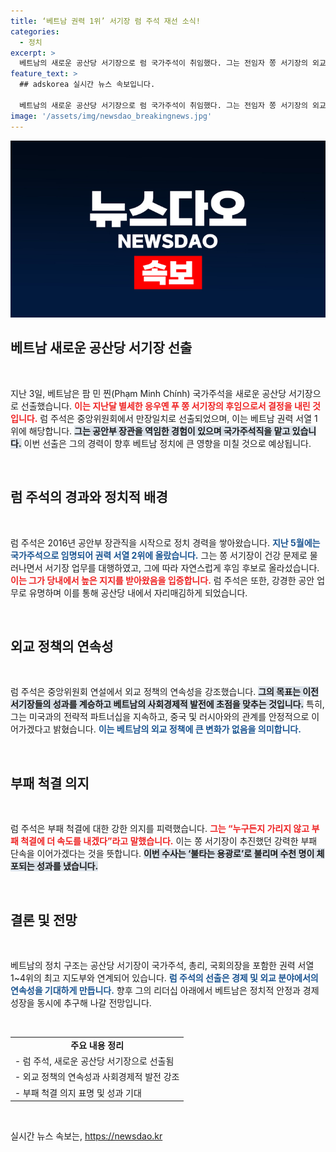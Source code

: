 ```yaml
---
title: ‘베트남 권력 1위’ 서기장 럼 주석 재선 소식!
categories:
  - 정치
excerpt: >
  베트남의 새로운 공산당 서기장으로 럼 국가주석이 취임했다. 그는 전임자 쫑 서기장의 외교정책을 이어가며 부패 척결에 속도를 낼 방침이다. 강력한 공안통으로 평가받는 럼의 행보가 베트남 정치에 미칠 영향은? 클릭해 확인하세요!
feature_text: >
  ## adskorea 실시간 뉴스 속보입니다.

  베트남의 새로운 공산당 서기장으로 럼 국가주석이 취임했다. 그는 전임자 쫑 서기장의 외교정책을 이어가며 부패 척결에 속도를 낼 방침이다. 강력한 공안통으로 평가받는 럼의 행보가 베트남 정치에 미칠 영향은? 클릭해 확인하세요!
image: '/assets/img/newsdao_breakingnews.jpg'
---
```


<p><img src="/assets/img/newsdao_breakingnews.jpg" alt="adskorea 속보" /></p>

<h2 data-ke-size="size26">베트남 새로운 공산당 서기장 선출</h2>

<p data-ke-size="size16">&nbsp;</p>

<p>지난 3일, 베트남은 팜 민 찐(Phạm Minh Chính) 국가주석을 새로운 공산당 서기장으로 선출했습니다. <b><span style="color: #ee2323;">이는 지난달 별세한 응우옌 푸 쫑 서기장의 후임으로서 결정을 내린 것입니다.</span></b> 럼 주석은 중앙위원회에서 만장일치로 선출되었으며, 이는 베트남 권력 서열 1위에 해당합니다. <b><span style="background-color: #21538527;">그는 공안부 장관을 역임한 경험이 있으며 국가주석직을 맡고 있습니다.</span></b> 이번 선출은 그의 경력이 향후 베트남 정치에 큰 영향을 미칠 것으로 예상됩니다.</p>

<p data-ke-size="size16">&nbsp;</p>

<h2 data-ke-size="size26">럼 주석의 경과와 정치적 배경</h2>

<p data-ke-size="size16">&nbsp;</p>

<p>럼 주석은 2016년 공안부 장관직을 시작으로 정치 경력을 쌓아왔습니다. <b><span style="color: #1a5490;">지난 5월에는 국가주석으로 임명되어 권력 서열 2위에 올랐습니다.</span></b> 그는 쫑 서기장이 건강 문제로 물러나면서 서기장 업무를 대행하였고, 그에 따라 자연스럽게 후임 후보로 올라섰습니다. <b><span style="color: #ee2323;">이는 그가 당내에서 높은 지지를 받아왔음을 입증합니다.</span></b> 럼 주석은 또한, 강경한 공안 업무로 유명하며 이를 통해 공산당 내에서 자리매김하게 되었습니다.</p>

<p data-ke-size="size16">&nbsp;</p>

<h2 data-ke-size="size26">외교 정책의 연속성</h2>

<p data-ke-size="size16">&nbsp;</p>

<p>럼 주석은 중앙위원회 연설에서 외교 정책의 연속성을 강조했습니다. <b><span style="background-color: #21538527;">그의 목표는 이전 서기장들의 성과를 계승하고 베트남의 사회경제적 발전에 초점을 맞추는 것입니다.</span></b> 특히, 그는 미국과의 전략적 파트너십을 지속하고, 중국 및 러시아와의 관계를 안정적으로 이어가겠다고 밝혔습니다. <b><span style="color: #1a5490;">이는 베트남의 외교 정책에 큰 변화가 없음을 의미합니다.</span></b></p>

<p data-ke-size="size16">&nbsp;</p>

<h2 data-ke-size="size26">부패 척결 의지</h2>

<p data-ke-size="size16">&nbsp;</p>

<p>럼 주석은 부패 척결에 대한 강한 의지를 피력했습니다. <b><span style="color: #ee2323;">그는 “누구든지 가리지 않고 부패 척결에 더 속도를 내겠다”라고 말했습니다.</span></b> 이는 쫑 서기장이 추진했던 강력한 부패 단속을 이어가겠다는 것을 뜻합니다. <b><span style="background-color: #21538527;">이번 수사는 ‘불타는 용광로’로 불리며 수천 명이 체포되는 성과를 냈습니다.</span></b></p>

<p data-ke-size="size16">&nbsp;</p>

<h2 data-ke-size="size26">결론 및 전망</h2>

<p data-ke-size="size16">&nbsp;</p>

<p>베트남의 정치 구조는 공산당 서기장이 국가주석, 총리, 국회의장을 포함한 권력 서열 1~4위의 최고 지도부와 연계되어 있습니다. <b><span style="color: #1a5490;">럼 주석의 선출은 경제 및 외교 분야에서의 연속성을 기대하게 만듭니다.</span></b> 향후 그의 리더십 아래에서 베트남은 정치적 안정과 경제 성장을 동시에 추구해 나갈 전망입니다.</p>

<p data-ke-size="size16">&nbsp;</p>

<table style="border-collapse:collapse; width:100%">
<tr>
<td style="text-align: center; height: 17px;"><b>주요 내용 정리</b></td>
</tr>
<tr>
<td style="text-align: left; height: 17px;">- 럼 주석, 새로운 공산당 서기장으로 선출됨</td>
</tr>
<tr>
<td style="text-align: left; height: 17px;">- 외교 정책의 연속성과 사회경제적 발전 강조</td>
</tr>
<tr>
<td style="text-align: left; height: 17px;">- 부패 척결 의지 표명 및 성과 기대</td>
</tr>
</table>

<p data-ke-size="size16">&nbsp;</p>
실시간 뉴스 속보는, <a href="https://newsdao.kr" rel="dofollow">https://newsdao.kr</a>



